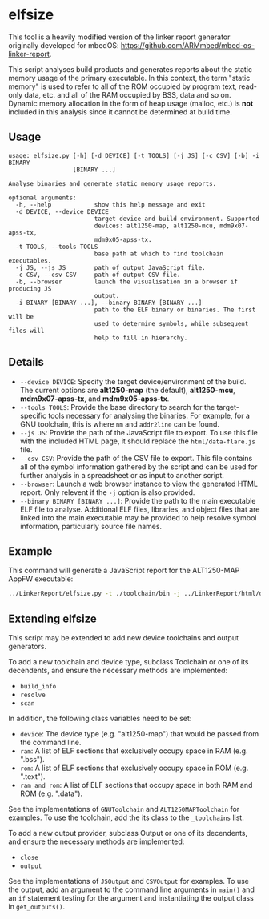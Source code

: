elfsize
=======
This tool is a heavily modified version of the linker report generator originally developed for
mbedOS: https://github.com/ARMmbed/mbed-os-linker-report.

This script analyses build products and generates reports about the static memory usage of the
primary executable.  In this context, the term "static memory" is used to refer to all of the ROM
occupied by program text, read-only data, etc. and all of the RAM occupied by BSS, data and so on.
Dynamic memory allocation in the form of heap usage (malloc, etc.) is **not** included in this
analysis since it cannot be determined at build time.

Usage
-----
```
usage: elfsize.py [-h] [-d DEVICE] [-t TOOLS] [-j JS] [-c CSV] [-b] -i BINARY
                  [BINARY ...]

Analyse binaries and generate static memory usage reports.

optional arguments:
  -h, --help            show this help message and exit
  -d DEVICE, --device DEVICE
                        target device and build environment. Supported
                        devices: alt1250-map, alt1250-mcu, mdm9x07-apss-tx,
                        mdm9x05-apss-tx.
  -t TOOLS, --tools TOOLS
                        base path at which to find toolchain executables.
  -j JS, --js JS        path of output JavaScript file.
  -c CSV, --csv CSV     path of output CSV file.
  -b, --browser         launch the visualisation in a browser if producing JS
                        output.
  -i BINARY [BINARY ...], --binary BINARY [BINARY ...]
                        path to the ELF binary or binaries. The first will be
                        used to determine symbols, while subsequent files will
                        help to fill in hierarchy.
```

Details
-------
 * `--device DEVICE`: Specify the target device/environment of the build.  The current options are
   **alt1250-map** (the default), **alt1250-mcu**, **mdm9x07-apss-tx**, and **mdm9x05-apss-tx**.
 * `--tools TOOLS`: Provide the base directory to search for the target-specific tools necessary for
   analysing the binaries.  For example, for a GNU toolchain, this is where `nm` and `addr2line` can
   be found.
 * `--js JS`: Provide the path of the JavaScript file to export.  To use this file with the included
   HTML page, it should replace the `html/data-flare.js` file.
 * `--csv CSV`: Provide the path of the CSV file to export.  This file contains all of the symbol
   information gathered by the script and can be used for further analysis in a spreadsheet or as
   input to another script.
 * `--browser`: Launch a web browser instance to view the generated HTML report.  Only relevent if
   the `-j` option is also provided.
 * `--binary BINARY [BINARY ...]`: Provide the path to the main executable ELF file to analyse.
   Additional ELF files, libraries, and object files that are linked into the main executable may be
   provided to help resolve symbol information, particularly source file names.

Example
-------
This command will generate a JavaScript report for the ALT1250-MAP AppFW executable:

```bash
../LinkerReport/elfsize.py -t ./toolchain/bin -j ../LinkerReport/html/data-flare.js -i map/build/AppFW_flash_no_fs.elf $(find build/ -name *.o | tr '\n' ' ') $(find legato/build/hl78 -name *.o | tr '\n' ' ')
```

Extending elfsize
-----------------
This script may be extended to add new device toolchains and output generators.

To add a new toolchain and device type, subclass Toolchain or one of its decendents, and ensure the
necessary methods are implemented:

 * `build_info`
 * `resolve`
 * `scan`

In addition, the following class variables need to be set:

 * `device`: The device type (e.g. "alt1250-map") that would be passed from the command line.
 * `ram`: A list of ELF sections that exclusively occupy space in RAM (e.g. ".bss").
 * `rom`: A list of ELF sections that exclusively occupy space in ROM (e.g. ".text").
 * `ram_and_rom`: A list of ELF sections that occupy space in both RAM and ROM (e.g. ".data").

See the implementations of `GNUToolchain` and `ALT1250MAPToolchain` for examples.  To use the
toolchain, add the its class to the `_toolchains` list.

To add a new output provider, subclass Output or one of its decendents, and ensure the necessary
methods are implemented:

 * `close`
 * `output`

See the implementations of `JSOutput` and `CSVOutput` for examples.  To use the output, add an
argument to the command line arguments in `main()` and an `if` statement testing for the argument
and instantiating the output class in `get_outputs()`.
